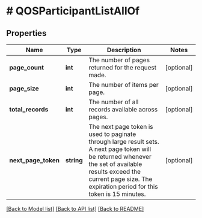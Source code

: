 # # QOSParticipantListAllOf

## Properties

Name | Type | Description | Notes
------------ | ------------- | ------------- | -------------
**page_count** | **int** | The number of pages returned for the request made. | [optional] 
**page_size** | **int** | The number of items per page. | [optional] 
**total_records** | **int** | The number of all records available across pages. | [optional] 
**next_page_token** | **string** | The next page token is used to paginate through large result sets. A next page token will be returned whenever the set of available results exceed the current page size. The expiration period for this token is 15 minutes. | [optional] 

[[Back to Model list]](../../README.md#documentation-for-models) [[Back to API list]](../../README.md#documentation-for-api-endpoints) [[Back to README]](../../README.md)


